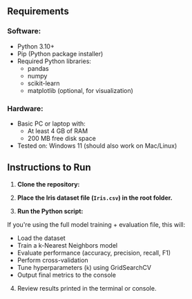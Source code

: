 ## Requirements

### Software:
- Python 3.10+
- Pip (Python package installer)
- Required Python libraries:
  - pandas
  - numpy
  - scikit-learn
  - matplotlib (optional, for visualization)

### Hardware:
- Basic PC or laptop with:
  - At least 4 GB of RAM
  - 200 MB free disk space
- Tested on: Windows 11 (should also work on Mac/Linux)

## Instructions to Run

1. **Clone the repository:**

2. **Place the Iris dataset file (`Iris.csv`) in the root folder.**

3. **Run the Python script:**

If you're using the full model training + evaluation file, this will:

- Load the dataset
- Train a k-Nearest Neighbors model
- Evaluate performance (accuracy, precision, recall, F1)
- Perform cross-validation
- Tune hyperparameters (`k`) using GridSearchCV
- Output final metrics to the console

4. Review results printed in the terminal or console.

